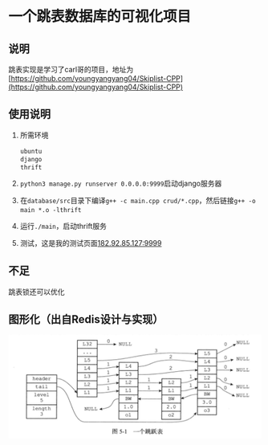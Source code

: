 # 一个跳表数据库的可视化项目

## 说明

跳表实现是学习了carl哥的项目，地址为[https://github.com/youngyangyang04/Skiplist-CPP](https://github.com/youngyangyang04/Skiplist-CPP)



## 使用说明

1. 所需环境

   ```
   ubuntu
   django
   thrift
   ```

2. `python3 manage.py runserver 0.0.0.0:9999`启动django服务器

3. 在`database/src`目录下编译`g++ -c main.cpp crud/*.cpp`，然后链接`g++ -o main *.o -lthrift`

4. 运行`./main`，启动thrift服务

5. 测试，这是我的测试页面[182.92.85.127:9999](http://182.92.85.127:9999/)

## 不足

跳表锁还可以优化

## 图形化（出自Redis设计与实现）

![image](image.png)







